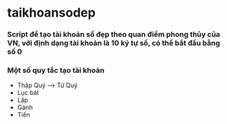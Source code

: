# taikhoansodep
### Script để tạo tài khoản số đẹp theo quan điểm phong thủy của VN, với định dạng tài khoản là 10 ký tự số, có thể bắt đầu bằng số 0
### Một số quy tắc tạo tài khoản
* Thập Quý --> Tứ Quý
* Lục bát
* Lặp
* Gánh
* Tiến
